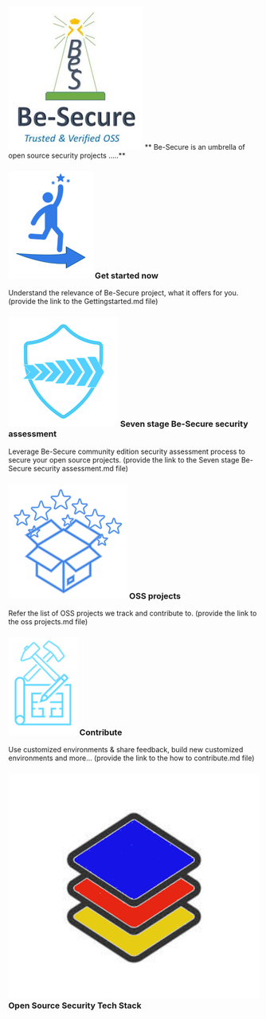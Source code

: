 
![Be-Secure Logo](./img/besec_logo.jpg) ** Be-Secure is an umbrella of open source security projects …..**

### ![Get started image](./img/getting_str.png) Get started now  

Understand the relevance of Be-Secure project, what it offers for you. (provide the link to the Gettingstarted.md file)

### ![Assessment image](./img/seven_stage.png) Seven stage Be-Secure security assessment 

Leverage Be-Secure community edition security assessment process to secure your open source projects. (provide the link to the Seven stage Be-Secure security assessment.md file)

### ![OSS project image](./img/oss_pjt.png) OSS projects 

Refer the list of OSS projects we track and contribute to. (provide the link to the oss projects.md file)

### ![contribute image](./img/contribute.png) Contribute 

Use customized environments & share feedback, build new customized environments and more… (provide the link to the how to contribute.md file)

### ![Tech stack](./img/stack.jpeg) Open Source Security Tech Stack